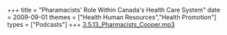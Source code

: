 +++
title = "Pharamacists' Role Within Canada's Health Care System"
date = 2009-09-01
themes = ["Health Human Resources","Health Promotion"]
types = ["Podcasts"]
+++
[3.5.13_Pharmacists_Cooper.mp3](/files/3.5.13_Pharmacists_Cooper.mp3)

